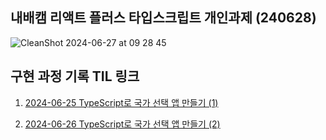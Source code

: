 ## 내배캠 리액트 플러스 타입스크립트 개인과제 (240628)

![CleanShot 2024-06-27 at 09 28 45](https://github.com/Captain-Kim/NBC-HW-TypeScript-0628-/assets/160568904/0a58a4d7-86f3-437b-8223-4e3f074b139c)

## 구현 과정 기록 TIL 링크

1. [2024-06-25 TypeScript로 국가 선택 앱 만들기 (1)](https://infistudy.tistory.com/344)

2. [2024-06-26 TypeScript로 국가 선택 앱 만들기 (2)](https://infistudy.tistory.com/346)